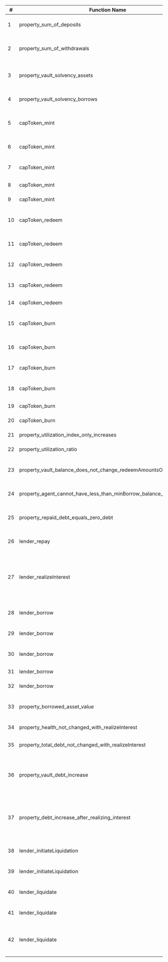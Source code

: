 | #  | Function Name | Property Description | Passing |
|----|--------------|---------------------|----------|
| 1  | property_sum_of_deposits | Sum of deposits is less than or equal to total supply | |
| 2  | property_sum_of_withdrawals | Sum of deposits + sum of withdrawals is less than or equal to total supply | |
| 3  | property_vault_solvency_assets | totalSupplies for a given asset is always <= vault balance + totalBorrows + fractionalReserveBalance | |
| 4  | property_vault_solvency_borrows | totalSupplies for a given asset is always >= totalBorrows | |
| 5  | capToken_mint | User can always mint cap token if they have sufficient balance of depositing asset | |
| 6  | capToken_mint | User always receives at least the minimum amount out | |
| 7  | capToken_mint | User always receives at most the expected amount out | |
| 8  | capToken_mint | Fees are always nonzero when minting | |
| 9  | capToken_mint | Fees are always <= the amount out | |
| 10 | capToken_redeem | User can always redeem cap token if they have sufficient balance of cap token | |
| 11 | capToken_redeem | User always receives at least the minimum amount out | |
| 12 | capToken_redeem | User always receives at most the expected amount out | |
| 13 | capToken_redeem | Total cap supply decreases by no more than the amount out | |
| 14 | capToken_redeem | Fees are always <= the amount out | |
| 15 | capToken_burn | User can always burn cap token if they have sufficient balance of cap token | |
| 16 | capToken_burn | User always receives at least the minimum amount out | |
| 17 | capToken_burn | User always receives at most the expected amount out | |
| 18 | capToken_burn | Total cap supply decreases by no more than the amount out | |
| 19 | capToken_burn | Fees are always nonzero when burning | |
| 20 | capToken_burn | Fees are always <= the amount out | |
| 21 | property_utilization_index_only_increases | Utilization index only increases | |
| 22 | property_utilization_ratio | Utilization ratio only increases after a borrow | |
| 23 | property_vault_balance_does_not_change_redeemAmountsOut | If the vault invests/divests it shouldn't change the redeem amounts out | |
| 24 | property_agent_cannot_have_less_than_minBorrow_balance_of_debt_token | Agent can never have less than minBorrow balance of debt token | |
| 25 | property_repaid_debt_equals_zero_debt | If all users have repaid their debt (have 0 DebtToken balance), reserve.debt == 0 | |
| 26 | lender_repay | Repay should never revert due to under/overflow | |
| 27 | lender_realizeInterest | realizeInterest should only revert with `ZeroRealization()` if paused or `totalUnrealizedInterest == 0`, otherwise should always update the realization value | |
| 28 | lender_borrow | Asset cannot be borrowed when it is paused | |
| 29 | lender_borrow | Borrower should be healthy after borrowing (self-liquidation) | |
| 30 | lender_borrow | Borrower asset balance should increase after borrowing | |
| 31 | lender_borrow | Borrower debt should increase after borrowing | |
| 32 | lender_borrow | Total borrows should increase after borrowing | |
| 33 | property_borrowed_asset_value | loaned assets value < delegations value (strictly) or the position is liquidatable | |
| 34 | property_health_not_changed_with_realizeInterest | health should not change when interest is realized | |
| 35 | property_total_debt_not_changed_with_realizeInterest | agent's total debt should not change when interest is realized | |
| 36 | property_vault_debt_increase | The vault debt should increase by the same amount that the underlying asset in the vault decreases when interest is realized | |
| 37 | property_debt_increase_after_realizing_interest | The debt token balance of the agent should increase by the same amount that the total borrows of the asset increases when interest is realized | |
| 38 | lender_initiateLiquidation | agent should not be liquidatable with health > 1e27 | |
| 39 | lender_initiateLiquidation | Agent should always be liquidatable if it is unhealthy | |
| 40 | lender_liquidate | agent should not be liquidatable with health > 1e27 | |
| 41 | lender_liquidate | Liquidations should always improve the health factor | |
| 42 | lender_liquidate | Emergency liquidations should always be available when emergency health is below 1e27 | |